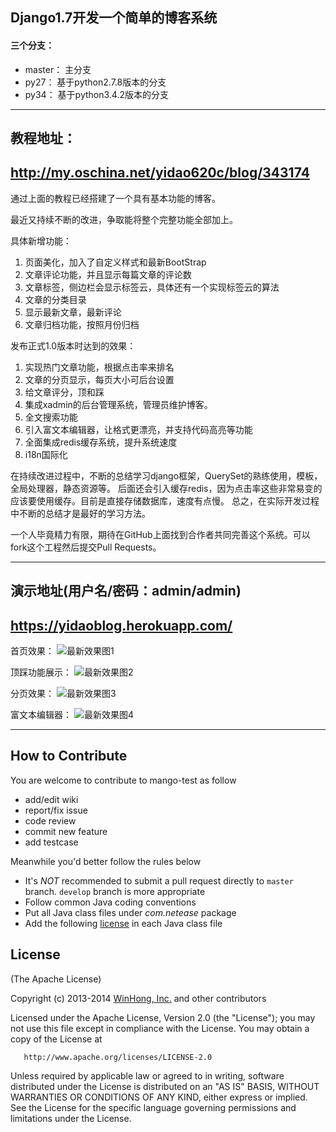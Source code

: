 ﻿## Django1.7开发一个简单的博客系统

#### 三个分支：

* master： 主分支
* py27：   基于python2.7.8版本的分支
* py34：   基于python3.4.2版本的分支

------------------------------------------
## 教程地址：
http://my.oschina.net/yidao620c/blog/343174
------------------------------------------
通过上面的教程已经搭建了一个具有基本功能的博客。

最近又持续不断的改进，争取能将整个完整功能全部加上。

具体新增功能：

1. 页面美化，加入了自定义样式和最新BootStrap
2. 文章评论功能，并且显示每篇文章的评论数
3. 文章标签，侧边栏会显示标签云，具体还有一个实现标签云的算法
4. 文章的分类目录
5. 显示最新文章，最新评论
6. 文章归档功能，按照月份归档

发布正式1.0版本时达到的效果：

1. 实现热门文章功能，根据点击率来排名
2. 文章的分页显示，每页大小可后台设置
3. 给文章评分，顶和踩
4. 集成xadmin的后台管理系统，管理员维护博客。
5. 全文搜索功能
6. 引入富文本编辑器，让格式更漂亮，并支持代码高亮等功能
7. 全面集成redis缓存系统，提升系统速度
8. i18n国际化

在持续改进过程中，不断的总结学习django框架，QuerySet的熟练使用，模板，全局处理器，静态资源等。
后面还会引入缓存redis，因为点击率这些非常易变的应该要使用缓存。目前是直接存储数据库，速度有点慢。
总之，在实际开发过程中不断的总结才是最好的学习方法。

一个人毕竟精力有限，期待在GitHub上面找到合作者共同完善这个系统。可以fork这个工程然后提交Pull Requests。

------------------------------------------
## 演示地址(用户名/密码：admin/admin)
https://yidaoblog.herokuapp.com/
------------------------------------------

首页效果：
![最新效果图1](http://yidaospace.qiniudn.com/simple001.jpg "最新效果图1")

顶踩功能展示：
![最新效果图2](http://yidaospace.qiniudn.com/simple002.jpg "最新效果图2")

分页效果：
![最新效果图3](http://yidaospace.qiniudn.com/simple003.jpg "最新效果图3")

富文本编辑器：
![最新效果图4](http://yidaospace.qiniudn.com/simple004.jpg "最新效果图4")

-----------------------------------------------------
## How to Contribute

You are welcome to contribute to mango-test as follow

* add/edit wiki
* report/fix issue
* code review
* commit new feature
* add testcase

Meanwhile you'd better follow the rules below

* It's *NOT* recommended to submit a pull request directly to `master` branch. `develop` branch is more appropriate
* Follow common Java coding conventions
* Put all Java class files under *com.netease* package
* Add the following [license](#license) in each Java class file

## License

(The Apache License)

Copyright (c) 2013-2014 [WinHong, Inc.](http://www.winhong.com/) and other contributors

Licensed under the Apache License, Version 2.0 (the "License"); you may not use this file except in compliance with the License. You may obtain a copy of the License at

       http://www.apache.org/licenses/LICENSE-2.0

Unless required by applicable law or agreed to in writing, software distributed under the License is distributed on an "AS IS" BASIS, WITHOUT WARRANTIES OR CONDITIONS OF ANY KIND, either express or implied. See the License for the specific language governing permissions and limitations under the License.
